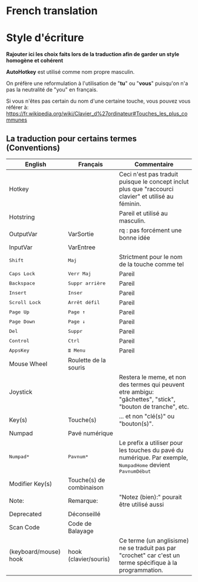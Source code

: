 # French translation

# Style d'écriture
**Rajouter ici les choix faits lors de la traduction afin de garder un style homogène et cohérent**

**AutoHotkey** est utilisé comme nom propre masculin.

On préfère une reformulation à l'utilisation de "**tu**" ou "**vous**" puisqu'on n'a pas la neutralité de "you" en français.

Si vous n'êtes pas certain du nom d'une certaine touche, vous pouvez vous référer à: https://fr.wikipedia.org/wiki/Clavier_d%27ordinateur#Touches_les_plus_communes

## La traduction pour certains termes (Conventions)
| English                | Français                 | Commentaire |
|------------------------|--------------------------|-------------|
| Hotkey                 |                          | Ceci n'est pas traduit puisque le concept inclut plus que "raccourci clavier" et utilisé au féminin. |
| Hotstring              |                          | Pareil et utilisé au masculin. |
| OutputVar              | VarSortie                | rq : pas forcément une bonne idée |
| InputVar               | VarEntree                |             |
| <kbd>Shift</kbd>       | <kbd>Maj</kbd>           | Strictment pour le nom de la touche comme tel |
| <kbd>Caps Lock</kbd>   | <kbd>Verr Maj</kbd>      | Pareil      |
| <kbd>Backspace</kbd>   | <kbd>Suppr arrière</kbd> | Pareil      |
| <kbd>Insert</kbd>      | <kbd>Inser</kbd>         | Pareil      |
| <kbd>Scroll Lock</kbd> | <kbd>Arrêt défil</kbd>   | Pareil      |
| <kbd>Page Up</kbd>     | <kbd>Page ↑</kbd>        | Pareil      |
| <kbd>Page Down</kbd>   | <kbd>Page ↓</kbd>        | Pareil      |
| <kbd>Del</kbd>         | <kbd>Suppr</kbd>         | Pareil      |
| <kbd>Control</kbd>     | <kbd>Ctrl</kbd>          | Pareil      |
| <kbd>AppsKey</kbd>     | <kbd>≣ Menu</kbd>        | Pareil      |
| Mouse Wheel            | Roulette de la souris    |             |
| Joystick               |                          | Restera le meme, et non des termes qui peuvent etre ambigu: "gâchettes", "stick", "bouton de tranche", etc. |
| Key(s)                 | Touche(s)                | ... et non "clé(s)" ou "bouton(s)". |
| Numpad                 | Pavé numérique           |             |
| <kbd>Numpad*</kbd>     | <kbd>Pavnum*</kbd>       | Le prefix a utiliser pour les touches du pavé du numérique. Par exemple, <kbd>NumpadHome</kbd> devient <kbd>PavnumDébut</kbd> |
| Modifier Key(s)        | Touche(s) de combinaison |             |
| Note:                  | Remarque:                | "Notez (bien):" pourait être utilisé aussi |
| Deprecated             | Déconseillé              |             |
| Scan Code              | Code de Balayage         |             |
| (keyboard/mouse) hook  | hook (clavier/souris)    | Ce terme (un anglisisme) ne se traduit pas par "crochet" car c'est un terme spécifique à la programmation. |

